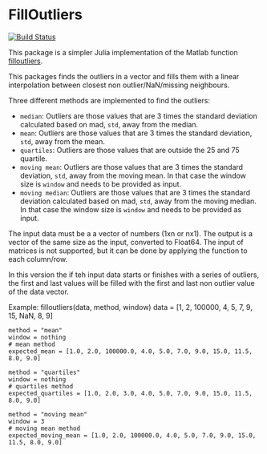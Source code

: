 # FillOutliers

[![Build Status](https://github.com/natxofp/Fill_outliers.jl/actions/workflows/CI.yml/badge.svg?branch=main)](https://github.com/natxofp/Fill_outliers.jl/actions/workflows/CI.yml?query=branch%3Amain)

This package is a simpler Julia implementation of the Matlab function [filloutliers](https://www.mathworks.com/help/matlab/ref/filloutliers.html).

This packages finds the outliers in a vector and fills them with a linear interpolation between closest non outlier/NaN/missing neighbours.

Three different methods are implemented to find the outliers:
- `median`: Outliers are those values that are 3 times the standard deviation calculated based on mad, `std`, away from the median.
- `mean`: Outliers are those values that are 3 times the standard deviation, `std`, away from the mean.
- `quartiles`: Outliers are those values that are outside the 25 and 75 quartile.
- `moving mean`: Outliers are those values that are 3 times the standard deviation, `std`, away from the moving mean. In that case the window size is `window` and needs to be provided as input.
- `moving median`: Outliers are those values that are 3 times the standard deviation calculated based on mad, `std`, away from the moving median. In that case the window size is `window` and needs to be provided as input.

The input data must be a a vector of numbers (1xn or nx1). The output is a vector of the same size as the input, converted to Float64. The input of matrices is not supported, but it can be done by applying the function to each column/row.  

In this version the if teh input data starts or finishes with a series of outliers, the first and last values will be filled with the first and last non outlier value of the data vector.

Example: 
filloutliers(data, method, window)
    data = [1, 2, 100000, 4, 5, 7, 9, 15, NaN, 8, 9]
    
    method = "mean"
    window = nothing
    # mean method
    expected_mean = [1.0, 2.0, 100000.0, 4.0, 5.0, 7.0, 9.0, 15.0, 11.5, 8.0, 9.0]

    method = "quartiles"
    window = nothing
    # quartiles method
    expected_quartiles = [1.0, 2.0, 3.0, 4.0, 5.0, 7.0, 9.0, 15.0, 11.5, 8.0, 9.0]

    method = "moving mean"
    window = 3
    # moving mean method
    expected_moving_mean = [1.0, 2.0, 100000.0, 4.0, 5.0, 7.0, 9.0, 15.0, 11.5, 8.0, 9.0]